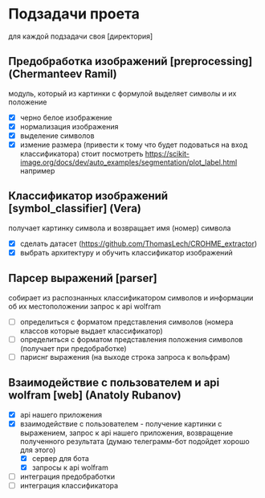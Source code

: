 # Подзадачи проета
для каждой подзадачи своя [директория]

## Предобработка изображений [preprocessing] **(Chermanteev Ramil)**
модуль, который из картинки с формулой выделяет символы и их положение
- [X] черно белое изображение
- [X] нормализация изображения
- [X] выделение символов
- [X] измение размера (привести к тому что будет подоваться на вход классификатора)
стоит посмотреть https://scikit-image.org/docs/dev/auto_examples/segmentation/plot_label.html например

## Классификатор изображений [symbol_classifier] **(Vera)**
получает картинку символа и возвращает имя (номер) символа
- [X] сделать датасет (https://github.com/ThomasLech/CROHME_extractor)
- [X] выбрать архитектуру и обучить классификатор изображений

## Парсер выражений [parser]
собирает из распознанных классификатором символов и информации об их местоположении запрос к api wolfram
- [ ] определиться с форматом представления символов (номера классов которые выдает классификатор)
- [ ] определиться с форматом представления положения символов (получает при предобработке)
- [ ] париснг выражения (на выходе строка запроса к вольфрам)

## Взаимодействие с пользователем и api wolfram [web] **(Anatoly Rubanov)** 
- [X] api нашего приложения  
- [X] взаимодействие с пользователем - получение картинки с выражением, запрос к api нашего приложения, возвращение
полученного результата (думаю телеграмм-бот подойдет хорошо для этого) 
  - [x] сервер для бота
  - [x] запросы к api wolfram
- [ ] интеграция предобработки
- [ ] интеграция классификатора
